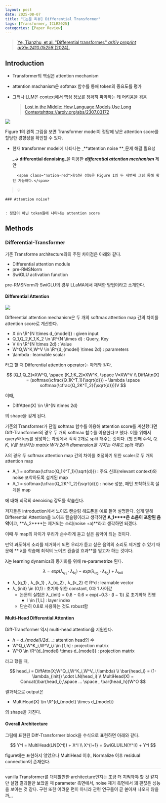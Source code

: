```yaml
---
layout: post
date: 2025-08-07
title: "[논문 리뷰] Differential Transformer"
tags: [Transformer, ICLR2025]
categories: [Paper Review]
---
```


> [Ye, Tianzhu, et al. "Differential transformer." ](https://arxiv.org/abs/2410.05258)[_arXiv preprint arXiv:2410.05258_](https://arxiv.org/abs/2410.05258)[ (2024).](https://arxiv.org/abs/2410.05258)



## Introduction

- Transformer의 핵심은 attention mechanism
- attention machanism은 softmax 함수를 통해 token의 중요도를 평가
- 그러나 LLM은 context에서 핵심 정보를 정확히 파악하는 데 어려움을 겪음

	> [Lost in the Middle: How Language Models Use Long Contextshttps://arxiv.org/abs/2307.03172](https://arxiv.org/abs/2307.03172)


![](https://prod-files-secure.s3.us-west-2.amazonaws.com/542b861c-36a8-4051-84e5-8804b6728dba/9083ea56-691a-4752-ae26-47f403431ac8/image.png?X-Amz-Algorithm=AWS4-HMAC-SHA256&X-Amz-Content-Sha256=UNSIGNED-PAYLOAD&X-Amz-Credential=ASIAZI2LB466SLNGMSN6%2F20250817%2Fus-west-2%2Fs3%2Faws4_request&X-Amz-Date=20250817T150050Z&X-Amz-Expires=3600&X-Amz-Security-Token=IQoJb3JpZ2luX2VjEEEaCXVzLXdlc3QtMiJHMEUCIQD03Nd3DSg07DDSVMs40u7EQ4pZv2rN%2FKPslNzGCbAj1wIgEI8Ab%2BOCWKc1x3cA3HIW6TMtT2KG8T%2BBQeYJXnOOuu0qiAQIiv%2F%2F%2F%2F%2F%2F%2F%2F%2F%2FARAAGgw2Mzc0MjMxODM4MDUiDK%2BEWLayk3V3ZJdEBircA8jY9J8NPcprczVyvTGlhanRdvUhIw6agkKVFJgTBgDru3Nv78pL6sBJUMIwLWN73LhYYryM8uS%2FbX5XUvpWWiq9FBfDjx02yVbkCDQ09oPryDKeD%2FF5nJq6zE%2Fw%2BjCbP6p8YnBDE2ltAMlkICfb68VXqg5z6cOUeqCUL0mHFpvo%2BFbOg8jYWUn6%2FPkjLmmrExsyurI174KFbD%2Bele5Bq5DG5xBUe8kh0ONu7q0Ros91zqi1t3cciLXbOrPK3F6SMdQv4tS1zHZTvaeH%2BLifpXKqkNTSP8BdNzRlFchc5u8WCoidW3j5MJsbpnrCBd%2Fz6Kni9gtBXnrtR33ToFfJVqGRDy1wBeWMXTSfLL8orxm1KRIRz%2FnutIc0264BhK%2BYiqIq5OJWlZ5i%2FZqd92NdVKlfJ1%2BvbpoGIEHlhwKBd30f956hQ%2FiFxSLW%2BgbhKextvkB3a2KGJVSAsyewYQzC7OQUXPLsXhx6rOq%2B4tJMZTs3ZYNPmtYu%2Bya3gT1WZcceMdPXEYRQanwww1qz7G6FImkX92MRkARYFyOdzMLarOl4LP%2FBtvL73uuPFVML9hZPi%2BXZ8YS4P6eeETYEbLRDjJL21OYGmx6YoMP1Ph06FB3CGdQ96EeB9m%2BS7oOYMJO3hsUGOqUBj3c%2B2yBmlWxTu2aoAYZcqCuy9mKUgPnaD22ByGwLBkDkPsNyX4P4H14S3vuBf8SndrAO5gzh4kMzVSvqpHBAbvydXy%2BZt%2Bf33eUcRsCCMyRybAg4NlAVfx2onf1zfPdiJJXIG8CqI52MpQUdWapOA86MCB%2BDKSaejYbM6mw%2FzdX3DjZOh1Nx14%2BnrxO8cy7ia1E1x%2F%2BG4Yley%2BsCEFKksM7y24Ms&X-Amz-Signature=4d4cee6dcf3c200cf9e17aedc8c5e9b28086aafd355ffb6b3a4938c559249bc1&X-Amz-SignedHeaders=host&x-amz-checksum-mode=ENABLED&x-id=GetObject)


Figure 1의 왼쪽 그림을 보면 Transformer model이 정답에 낮은 attention score를 할당한 경향성을 확인할 수 있다.

- 현재 transformer model에 나타나는 _**attention noise **_문제 해결 필요성

	_**→ differential denoising**_을 이용한 _**differential attention mechanism**_ 제안


		<span class="notion-red">향상된 성능은 Figure 1의 두 세번째 그림 통해 확인 가능하다.</span>


> 💡 


	### Attention noise?


	: 정답이 아닌 token들에 나타나는 attention score



## Methods



### Differential-Transformer


기존 Transforme architecture와의 주된 차이점은 아래와 같다.

- Differential attention module
- pre-RMSNorm
- SwiGLU activation function

pre-RMSNorm과 SwiGLU의 경우 LLaMA에서 채택한 방법이라고 소개한다.



#### Differential Attention


![](https://prod-files-secure.s3.us-west-2.amazonaws.com/542b861c-36a8-4051-84e5-8804b6728dba/116d70b2-1963-4810-9167-f4c7d8a06e8f/image.png?X-Amz-Algorithm=AWS4-HMAC-SHA256&X-Amz-Content-Sha256=UNSIGNED-PAYLOAD&X-Amz-Credential=ASIAZI2LB466SLNGMSN6%2F20250817%2Fus-west-2%2Fs3%2Faws4_request&X-Amz-Date=20250817T150050Z&X-Amz-Expires=3600&X-Amz-Security-Token=IQoJb3JpZ2luX2VjEEEaCXVzLXdlc3QtMiJHMEUCIQD03Nd3DSg07DDSVMs40u7EQ4pZv2rN%2FKPslNzGCbAj1wIgEI8Ab%2BOCWKc1x3cA3HIW6TMtT2KG8T%2BBQeYJXnOOuu0qiAQIiv%2F%2F%2F%2F%2F%2F%2F%2F%2F%2FARAAGgw2Mzc0MjMxODM4MDUiDK%2BEWLayk3V3ZJdEBircA8jY9J8NPcprczVyvTGlhanRdvUhIw6agkKVFJgTBgDru3Nv78pL6sBJUMIwLWN73LhYYryM8uS%2FbX5XUvpWWiq9FBfDjx02yVbkCDQ09oPryDKeD%2FF5nJq6zE%2Fw%2BjCbP6p8YnBDE2ltAMlkICfb68VXqg5z6cOUeqCUL0mHFpvo%2BFbOg8jYWUn6%2FPkjLmmrExsyurI174KFbD%2Bele5Bq5DG5xBUe8kh0ONu7q0Ros91zqi1t3cciLXbOrPK3F6SMdQv4tS1zHZTvaeH%2BLifpXKqkNTSP8BdNzRlFchc5u8WCoidW3j5MJsbpnrCBd%2Fz6Kni9gtBXnrtR33ToFfJVqGRDy1wBeWMXTSfLL8orxm1KRIRz%2FnutIc0264BhK%2BYiqIq5OJWlZ5i%2FZqd92NdVKlfJ1%2BvbpoGIEHlhwKBd30f956hQ%2FiFxSLW%2BgbhKextvkB3a2KGJVSAsyewYQzC7OQUXPLsXhx6rOq%2B4tJMZTs3ZYNPmtYu%2Bya3gT1WZcceMdPXEYRQanwww1qz7G6FImkX92MRkARYFyOdzMLarOl4LP%2FBtvL73uuPFVML9hZPi%2BXZ8YS4P6eeETYEbLRDjJL21OYGmx6YoMP1Ph06FB3CGdQ96EeB9m%2BS7oOYMJO3hsUGOqUBj3c%2B2yBmlWxTu2aoAYZcqCuy9mKUgPnaD22ByGwLBkDkPsNyX4P4H14S3vuBf8SndrAO5gzh4kMzVSvqpHBAbvydXy%2BZt%2Bf33eUcRsCCMyRybAg4NlAVfx2onf1zfPdiJJXIG8CqI52MpQUdWapOA86MCB%2BDKSaejYbM6mw%2FzdX3DjZOh1Nx14%2BnrxO8cy7ia1E1x%2F%2BG4Yley%2BsCEFKksM7y24Ms&X-Amz-Signature=c52c66301c4f9f7b4ea5de6b9f9831addfe7d877635e6fbe6b2d9e32cec1abcb&X-Amz-SignedHeaders=host&x-amz-checksum-mode=ENABLED&x-id=GetObject)


Differential attention mechanism은 두 개의 softmax attention map 간의 차이를 attention score로 계산한다.

- X \in \R^{N \times d\_{model}} : given input
- Q\_1,Q\_2,K\_1,K\_2 \in \R^{N \times d} : Query, Key
- V \in \R^{N \times 2d} : Value
- W^Q,W^K,W^V \in \R^{d\_{model} \times 2d} : parameters
- \lambda : learnable scalar

라고 할 때 Differential attention operator는 아래와 같다.


$$
[Q_1;Q_2]=XW^Q, \space [K_1;K_2]=XW^K, \space V=XW^V \\
DiffAttn(X) = (softmax(\cfrac{Q_1K^T_1}{\sqrt{d}}) - \lambda \space softmax(\cfrac{Q_2K^T_2}{\sqrt{d}}))V
$$


이때,

- DiffAtten(X) \in \R^{N \times 2d}

의 shape을 갖게 된다.


기존의 Transformer가 단일 softmax 함수를 이용해 attention score를 계산했다면 Diff-Transformer의 경우 두 개의 softmax 함수를 이용한다고 했다. 이를 위해서 query와 key를 생성하는 과정에서 각각 2개로 split 해주는 것이다. <span class="notion-red">(첫 번째 수식, </span><span class="notion-red">_Q, K, V를 생성하는 matrix W가 2d의 dismension을 가지는 이유도 split 때문_</span><span class="notion-red">)</span>


 λ의 경우 두 softmax attention map 간의 차이를 조정하기 위한 scaler로 두 개의 attention map

- A\_1 = softmax(\cfrac{Q\_1K^T\_1}{\sqrt{d}}) : 주요 신호(relevant context)와 noise 포착하도록 설계된 map
- A\_1 = softmax(\cfrac{Q\_2K^T\_2}{\sqrt{d}}) : noise 성분, 패턴 포착하도록 설계된 map 

에 대해 최적의 denoising 강도를 학습한다.


저자들은 introduction에서 노이즈 캔슬링 헤드폰을 예로 들어 설명한다. 쉽게 말해 Differential Attention을 노이즈 캔슬링이라고 생각하면 **A\_1****은 소음이 포함된 음악**이고, **A\_2****는 제거되는 소리(noise +a)**라고 생각하면 되겠다. 


이때 두 map의 차이가 우리가 순수하게 듣고 싶은 음악이 되는 것이다. 


만약 과도하게 소리를 제거하게 되면 우리가 듣고 싶은 음악의 소리도 제거할 수 있기 때문에 ** λ를 학습해 최적의 노이즈 캔슬링 효과**를 얻고자 하는 것이다.


λ는 learning dynamics와 동기화를 위해 re-parametrize 된다.


$$
\lambda = exp(\lambda_{q_1} \cdot \lambda_{k_1}) - exp(\lambda_{q_2} \cdot \lambda_{k_2}) + \lambda_{init}
$$

- λ\_{q\_1} , λ\_{k\_1} , λ\_{q\_2} , λ\_{k\_2} ∈ R^d : learnable vector
- λ\_{init} \in (0,1) : 초기화 위한 constant, 0과 1 사이값
	- 논문의 실험은 λ\_{init} = 0.8 − 0.6 × exp(−0.3 · (l − 1)) 로 초기화해 진행
		- l \in [1,L] : layer index
	- 단순히 0.8로 사용하는 것도 robust함


#### **Multi-Head Differential Attention**


Diff-Transformer 역시 multi-head attention을 지원한다.

- _h = d\_{model}/2d__ _: attention head의 수
- W^Q\_i,W^K\_i,W^V\_i,i \in [1,h] : projection matrix
- W^O \in \R^{d\_{model} \times d\_{model}} : projection matrix

라고 했을 때,


$$
head_i = DiffAttn(X;W^Q_i,W^K_i,W^V_i,\lambda) \\
\bar{head_i} = (1-\lambda_{init}) \cdot LN(head_i) \\
MultiHead(X) = Concat(\bar{head_i},\space ... \space , \bar{head_h})W^O
$$


결과적으로 output은

- MultiHead(X) \in \R^{d\_{model} \times d\_{model}}

의 shape을 가진다.



#### Overall Architecture


그림에 표현된 Diff-Transformer block을 수식으로 표현하면 아래와 같다.


$$
Y^l = MultiHead(LN(X^l)) + X^l \\
X^{l+1} = SwiGLU(LN(Y^l)) + Y^l
$$


figure에는 표현하지 않았으나 MultiHead 이후, Normalize 이후 residual connection이 존재한다.


---


vanilla Transformer를 대체할만한 architecture인지는 조금 더 지켜봐야 할 것 같지만 실험 결과들만 보았을 때 parameter 측면에서, noise 제거 측면에서 꽤 괜찮은 성능을 보이는 것 같다. 구현 또한 어려운 편이 아니라 관련 연구들이 곧 쏟아져 나오지 않을까,,,

